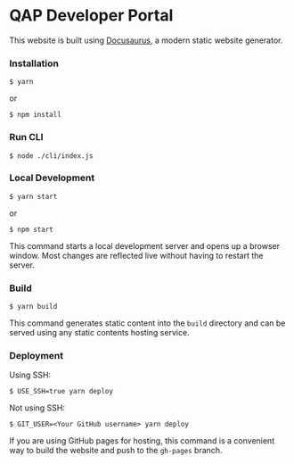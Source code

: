 # QAP Developer Portal

This website is built using [Docusaurus](https://docusaurus.io/), a modern static website generator.

### Installation

```
$ yarn
```

or 

```
$ npm install
```

### Run CLI

```
$ node ./cli/index.js 
```

### Local Development

```
$ yarn start
```

or

```
$ npm start
```

This command starts a local development server and opens up a browser window. Most changes are reflected live without having to restart the server.

### Build

```
$ yarn build
```

This command generates static content into the `build` directory and can be served using any static contents hosting service.

### Deployment

Using SSH:

```
$ USE_SSH=true yarn deploy
```

Not using SSH:

```
$ GIT_USER=<Your GitHub username> yarn deploy
```

If you are using GitHub pages for hosting, this command is a convenient way to build the website and push to the `gh-pages` branch.
